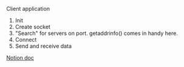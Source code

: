 Client application

1. Init 
2. Create socket
3. "Search" for servers on port. getaddrinfo() comes in handy here.
4. Connect
5. Send and receive data

[Notion doc](https://rounded-soup-898.notion.site/Hello-world-for-winsock-d2804a7e4bd6483c84acf1ed1e44de97?pvs=4)
